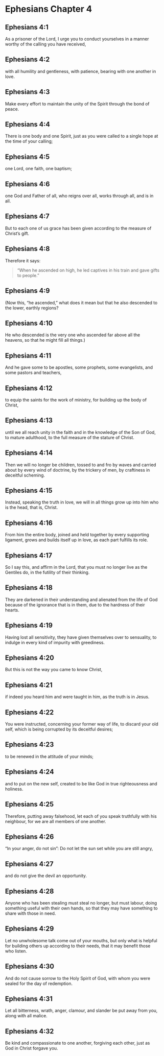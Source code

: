# Ephesians Chapter 4

## Ephesians 4:1

As a prisoner of the Lord, I urge you to conduct yourselves in a manner worthy of the calling you have received,

## Ephesians 4:2

with all humility and gentleness, with patience, bearing with one another in love.

## Ephesians 4:3

Make every effort to maintain the unity of the Spirit through the bond of peace.

## Ephesians 4:4

There is one body and one Spirit, just as you were called to a single hope at the time of your calling;

## Ephesians 4:5

one Lord, one faith, one baptism;

## Ephesians 4:6

one God and Father of all, who reigns over all, works through all, and is in all.

## Ephesians 4:7

But to each one of us grace has been given according to the measure of Christ’s gift.

## Ephesians 4:8

Therefore it says:

> “When he ascended on high,
> he led captives in his train
> and gave gifts to people.”

## Ephesians 4:9

(Now this, “he ascended,” what does it mean but that he also descended to the lower, earthly regions?

## Ephesians 4:10

He who descended is the very one who ascended far above all the heavens, so that he might fill all things.)

## Ephesians 4:11

And he gave some to be apostles, some prophets, some evangelists, and some pastors and teachers,

## Ephesians 4:12

to equip the saints for the work of ministry, for building up the body of Christ,

## Ephesians 4:13

until we all reach unity in the faith and in the knowledge of the Son of God, to mature adulthood, to the full measure of the stature of Christ.

## Ephesians 4:14

Then we will no longer be children, tossed to and fro by waves and carried about by every wind of doctrine, by the trickery of men, by craftiness in deceitful scheming.

## Ephesians 4:15

Instead, speaking the truth in love, we will in all things grow up into him who is the head, that is, Christ.

## Ephesians 4:16

From him the entire body, joined and held together by every supporting ligament, grows and builds itself up in love, as each part fulfills its role.

## Ephesians 4:17

So I say this, and affirm in the Lord, that you must no longer live as the Gentiles do, in the futility of their thinking.

## Ephesians 4:18

They are darkened in their understanding and alienated from the life of God because of the ignorance that is in them, due to the hardness of their hearts.

## Ephesians 4:19

Having lost all sensitivity, they have given themselves over to sensuality, to indulge in every kind of impurity with greediness.

## Ephesians 4:20

But this is not the way you came to know Christ,

## Ephesians 4:21

if indeed you heard him and were taught in him, as the truth is in Jesus.

## Ephesians 4:22

You were instructed, concerning your former way of life, to discard your old self, which is being corrupted by its deceitful desires;

## Ephesians 4:23

to be renewed in the attitude of your minds;

## Ephesians 4:24

and to put on the new self, created to be like God in true righteousness and holiness.

## Ephesians 4:25

Therefore, putting away falsehood, let each of you speak truthfully with his neighbour, for we are all members of one another.

## Ephesians 4:26

“In your anger, do not sin”: Do not let the sun set while you are still angry,

## Ephesians 4:27

and do not give the devil an opportunity.

## Ephesians 4:28

Anyone who has been stealing must steal no longer, but must labour, doing something useful with their own hands, so that they may have something to share with those in need.

## Ephesians 4:29

Let no unwholesome talk come out of your mouths, but only what is helpful for building others up according to their needs, that it may benefit those who listen.

## Ephesians 4:30

And do not cause sorrow to the Holy Spirit of God, with whom you were sealed for the day of redemption.

## Ephesians 4:31

Let all bitterness, wrath, anger, clamour, and slander be put away from you, along with all malice.

## Ephesians 4:32

Be kind and compassionate to one another, forgiving each other, just as God in Christ forgave you.
